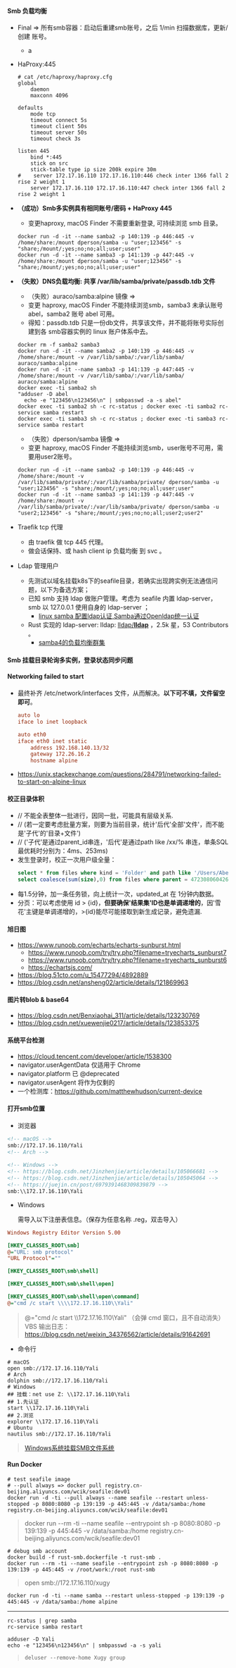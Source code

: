 #### Smb 负载均衡
- Final => 所有smb容器：启动后重建smb账号，之后 1/min 扫描数据库，更新/创建 账号。
  - a 
- HaProxy:445
  ```shell
  # cat /etc/haproxy/haproxy.cfg
  global
      daemon
      maxconn 4096
  
  defaults
      mode tcp
      timeout connect 5s
      timeout client 50s
      timeout server 50s
      timeout check 3s
  
  listen 445
      bind *:445
      stick on src
      stick-table type ip size 200k expire 30m 
  #    server 172.17.16.110 172.17.16.110:446 check inter 1366 fall 2 rise 2 weight 1
      server 172.17.16.110 172.17.16.110:447 check inter 1366 fall 2 rise 2 weight 1
  ```
- **（成功）Smb多实例具有相同账号/密码 + HaProxy 445**

  - 变更haproxy, macOS Finder 不需要重新登录, 可持续浏览 smb 目录。

  ```shell
  docker run -d -it --name samba2 -p 140:139 -p 446:445 -v /home/share:/mount dperson/samba -u "user;123456" -s "share;/mount/;yes;no;no;all;user;user"
  docker run -d -it --name samba3 -p 141:139 -p 447:445 -v /home/share:/mount dperson/samba -u "user;123456" -s "share;/mount/;yes;no;no;all;user;user"
  ```
- **（失败）DNS负载均衡: 共享 /var/lib/samba/private/passdb.tdb 文件**

  - （失败）auraco/samba:alpine 镜像 =>
  - 变更 haproxy, macOS Finder 不能持续浏览smb，samba3 未承认账号 abel，samba2 账号 abel 可用。
  - 得知：passdb.tdb 只是一份db文件，共享该文件，并不能将账号实际创建到各 smb容器实例的 linux 账户体系中去。

  ```shell
  docker rm -f samba2 samba3
  docker run -d -it --name samba2 -p 140:139 -p 446:445 -v /home/share:/mount -v /var/lib/samba/:/var/lib/samba/ auraco/samba:alpine
  docker run -d -it --name samba3 -p 141:139 -p 447:445 -v /home/share:/mount -v /var/lib/samba/:/var/lib/samba/ auraco/samba:alpine
  docker exec -ti samba2 sh
  "adduser -D abel
	echo -e "123456\n123456\n" | smbpasswd -a -s abel"
  docker exec -ti samba2 sh -c rc-status ; docker exec -ti samba2 rc-service samba restart
  docker exec -ti samba3 sh -c rc-status ; docker exec -ti samba3 rc-service samba restart
  ```

  - （失败）dperson/samba 镜像 =>
  - 变更 haproxy, macOS Finder 不能持续浏览smb，user账号不可用，需要用user2账号。
  
  ```shell
  docker run -d -it --name samba2 -p 140:139 -p 446:445 -v /home/share:/mount -v /var/lib/samba/private/:/var/lib/samba/private/ dperson/samba -u "user;123456" -s "share;/mount/;yes;no;no;all;user;user"
  docker run -d -it --name samba3 -p 141:139 -p 447:445 -v /home/share:/mount -v /var/lib/samba/private/:/var/lib/samba/private/ dperson/samba -u "user2;123456" -s "share;/mount/;yes;no;no;all;user2;user2"
  ```

- Traefik tcp 代理
  - 由 traefik 做 tcp 445 代理。
  - 做会话保持、或 hash client ip 负载均衡 到 svc 。
- Ldap 管理用户
  - 先测试以域名挂载k8s下的seafile目录，若确实出现跨实例无法通信问题，以下为备选方案；
  - 已知 smb 支持 ldap 做账户管理。考虑为 seafile 内置 ldap-server，smb 以  127.0.0.1 使用自身的 ldap-server ；
    - [linux samba 配置ldap认证,Samba通过Openldap统一认证](https://blog.csdn.net/weixin_39616855/article/details/116963337)
  - Rust 实现的 ldap-server: lldap: [lldap/**lldap**](https://github.com/lldap/lldap) ，2.5k 星，53 Contributors 。
    - [samba4的负载均衡群集](https://blog.51cto.com/cmdschool/1829675)
 
#### Smb 挂载目录轮询多实例，登录状态同步问题


#### Networking failed to start
- 最终补齐 /etc/network/interfaces 文件，从而解决。**以下可不填，文件留空即可**。
  ```ini
  auto lo
  iface lo inet loopback

  auto eth0
  iface eth0 inet static
      address 192.168.140.13/32
      gateway 172.26.16.2
      hostname alpine
  ```
- https://unix.stackexchange.com/questions/284791/networking-failed-to-start-on-alpine-linux

#### 校正目录体积
- // 不能全表整体一批进行，因同一批，可能具有层级关系.
- // (若一定要考虑批量方案，则要为当前目录，统计'后代'全部'文件'，而不能是'子代'的'目录+文件')
- // ('子代'是通过parent_id串连，'后代'是通过path like /xx/% 串连，单条SQL最优耗时分别为：4ms、253ms)
- 发生登录时，校正一次用户级全量：
  ```sql
  select * from files where kind = 'Folder' and path like '/Users/Abel/%' order by length(path) desc;
  select coalesce(sum(size),0) from files where parent = 472308060426211328; -- {id}
  ```
- 每1.5分钟，加一条任务锁，向上统计一次，updated_at 在 1分钟内数据。 
- 分页：可以考虑使用 id > {id}，**但要确保'结果集'ID也是单调递增的**，因'雪花'主键是单调递增的，>{id}能尽可能搂取到新生成记录，避免遗漏.

#### 旭日图
- https://www.runoob.com/echarts/echarts-sunburst.html
  - https://www.runoob.com/try/try.php?filename=tryecharts_sunburst7
  - https://www.runoob.com/try/try.php?filename=tryecharts_sunburst6
  - https://echartsjs.com/
- https://blog.51cto.com/u_15477294/4892889
- https://blog.csdn.net/ansheng02/article/details/121869963

#### 图片转blob & base64
- https://blog.csdn.net/Benxiaohai_311/article/details/123230769
- https://blog.csdn.net/xuewenjie0217/article/details/123853375 

#### 系统平台检测
- https://cloud.tencent.com/developer/article/1538300
- navigator.userAgentData 仅适用于 Chrome 
- navigator.platform 已 @deprecated
- navigator.userAgent 将作为仅剩的
- 一个检测库：https://github.com/matthewhudson/current-device

#### 打开smb位置
- 浏览器
```html
<!-- macOS -->
smb://172.17.16.110/Yali
<!-- Arch -->
 
<!-- Windows -->
<!-- https://blog.csdn.net/Jinzhenjie/article/details/105066681 -->
<!-- https://blog.csdn.net/Jinzhenjie/article/details/105045064 -->
<!-- https://juejin.cn/post/6979391468309839879 -->
smb:\\172.17.16.110\Yali
```

- Windows

  需导入以下注册表信息。（保存为任意名称 .reg，双击导入）

```ini
Windows Registry Editor Version 5.00

[HKEY_CLASSES_ROOT\smb]
@="URL: smb protocol"
"URL Protocol"=""

[HKEY_CLASSES_ROOT\smb\shell]

[HKEY_CLASSES_ROOT\smb\shell\open]

[HKEY_CLASSES_ROOT\smb\shell\open\command]
@="cmd /c start \\\\172.17.16.110\\Yali"
```
> @="cmd /c start \\\\172.17.16.110\\Yali" （会弹 cmd 窗口，且不自动消失）
> VBS 输出日志：https://blog.csdn.net/weixin_34376562/article/details/91642691

- 命令行
```shell
# macOS
open smb://172.17.16.110/Yali
# Arch
dolphin smb://172.17.16.110/Yali
# Windows
## 挂载：net use Z: \\172.17.16.110\Yali
## 1.先认证
start \\172.17.16.110\Yali
## 2.浏览
explorer \\172.17.16.110\Yali
# Ubuntu
nautilus smb://172.17.16.110/Yali
```
> [Windows系统挂载SMB文件系统](https://help.aliyun.com/document_detail/171332.html)

#### Run Docker

```shell
# test seafile image
# --pull always => docker pull registry.cn-beijing.aliyuncs.com/wcik/seafile:dev01
docker run -d -ti --pull always --name seafile --restart unless-stopped -p 8080:8080 -p 139:139 -p 445:445 -v /data/samba:/home registry.cn-beijing.aliyuncs.com/wcik/seafile:dev01
```
> docker run --rm -ti --name seafile --entrypoint sh -p 8080:8080 -p 139:139 -p 445:445 -v /data/samba:/home registry.cn-beijing.aliyuncs.com/wcik/seafile:dev01

```shell
# debug smb account
docker build -f rust-smb.dockerfile -t rust-smb .
docker run --rm -ti --name seafile --entrypoint zsh -p 8080:8080 -p 139:139 -p 445:445 -v /root/work:/root rust-smb
```
> open smb://172.17.16.110/xugy

```shell
docker run -d -ti --name samba --restart unless-stopped -p 139:139 -p 445:445 -v /data/samba:/home alpine
```


------------------------------------------------------------------------------------------------------------------------

```shell
rc-status | grep samba
rc-service samba restart
```

```shell
adduser -D Yali
echo -e "123456\n123456\n" | smbpasswd -a -s yali
```
> `deluser --remove-home Xugy group`
> 